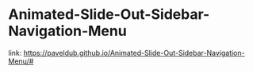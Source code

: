 # Animated-Slide-Out-Sidebar-Navigation-Menu

link: https://paveldub.github.io/Animated-Slide-Out-Sidebar-Navigation-Menu/#
